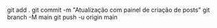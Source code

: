 git add .
git commit -m "Atualização com painel de criação de posts"
git branch -M main
git push -u origin main
